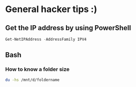 # General hacker tips :)

## Get the IP address by using PowerShell
``` PowerShell
Get-NetIPAddress -AddressFamily IPV4
```


## Bash 

### How to know a folder size

```bash
du -hs /mnt/d/foldername
```
